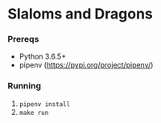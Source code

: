 # Slaloms and Dragons


### Prereqs

- Python 3.6.5+
- pipenv (https://pypi.org/project/pipenv/)

### Running

1. `pipenv install`
2. `make run`
